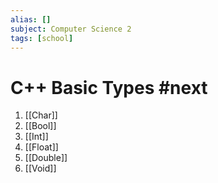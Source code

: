 ```yaml
---
alias: []
subject: Computer Science 2
tags: [school]
---
```

# C++ Basic Types #next


1. [[Char]]
2. [[Bool]]
3. [[Int]]
4. [[Float]]
5. [[Double]]
6. [[Void]]